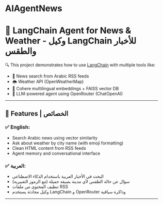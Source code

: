 # AIAgentNews
# 🧠 LangChain Agent for News & Weather - وكيل LangChain للأخبار والطقس

🔍 This project demonstrates how to use [LangChain](https://www.langchain.com/) with multiple tools like:
- 📡 News search from Arabic RSS feeds
- 🌦️ Weather API (OpenWeatherMap)
- 🧠 Cohere multilingual embeddings + FAISS vector DB
- 💬 LLM-powered agent using OpenRouter (ChatOpenAI)

---

## 📌 Features | الخصائص

### ✅ English:
- Search Arabic news using vector similarity
- Ask about weather by city name (with emoji formatting)
- Clean HTML content from RSS feeds
- Agent memory and conversational interface

### ✅ العربية:
- البحث في الأخبار العربية باستخدام الذكاء الاصطناعي
- سؤال عن حالة الطقس لأي مدينة بصيغة جميلة (مع الرموز التعبيرية)
- تنظيف المحتوى من ملفات RSS
- وكيل محادثة يستخدم LangChain و OpenRouter وذاكرة سياقية

---
